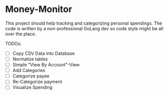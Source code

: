 # Money-Monitor

This project should help tracking and categorizing personal spendings.
The code is written by a non-professional GoLang dev so code style might be all over the place.

TODOs:
- [ ] Copy CSV Data into Database
- [ ] Normalize tables
- [ ] Simple "View By Account"-View
- [ ] Add Categories
- [ ] Categorize payee
- [ ] Re-Categorize payment
- [ ] Visualize Spending